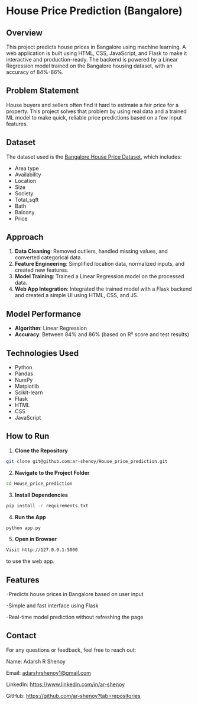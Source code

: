 # **House Price Prediction (Bangalore)**

## **Overview**

This project predicts house prices in Bangalore using machine learning. A web application is built using HTML, CSS, JavaScript, and Flask to make it interactive and production-ready. The backend is powered by a Linear Regression model trained on the Bangalore housing dataset, with an accuracy of 84%-86%.

## **Problem Statement**

House buyers and sellers often find it hard to estimate a fair price for a property. This project solves that problem by using real data and a trained ML model to make quick, reliable price predictions based on a few input features.

## **Dataset**

The dataset used is the [Bangalore House Price Dataset](https://www.kaggle.com/datasets/amitabhajoy/bengaluru-house-price-data), which includes:

- Area type
- Availability  
- Location
- Size
- Society
- Total_sqft
- Bath
- Balcony
- Price 

## **Approach**

1. **Data Cleaning**: Removed outliers, handled missing values, and converted categorical data.
2. **Feature Engineering**: Simplified location data, normalized inputs, and created new features.
3. **Model Training**: Trained a Linear Regression model on the processed data.
4. **Web App Integration**: Integrated the trained model with a Flask backend and created a simple UI using HTML, CSS, and JS.

## **Model Performance**

- **Algorithm**: Linear Regression  
- **Accuracy**: Between 84% and 86% (based on R² score and test results)  

## **Technologies Used**

- Python  
- Pandas
- NumPy
- Matplotlib
- Scikit-learn  
- Flask  
- HTML
- CSS
- JavaScript


## **How to Run**

1. **Clone the Repository**
```bash
git clone git@github.com:ar-shenoy/House_price_prediction.git
```
2. **Navigate to the Project Folder**
```bash
cd House_price_prediction
```
3. **Install Dependencies**
```bash
pip install -r requirements.txt
```
4. **Run the App**
```bash
python app.py
```
5. **Open in Browser**
```bash
Visit http://127.0.0.1:5000 
```
to use the web app.
## **Features**
-Predicts house prices in Bangalore based on user input

-Simple and fast interface using Flask

-Real-time model prediction without refreshing the page

## **Contact**
For any questions or feedback, feel free to reach out:

Name: Adarsh R Shenoy

Email: adarshrshenoy1@gmail.com

LinkedIn: https://www.linkedin.com/in/ar-shenoy

GitHub: https://github.com/ar-shenoy?tab=repositories

